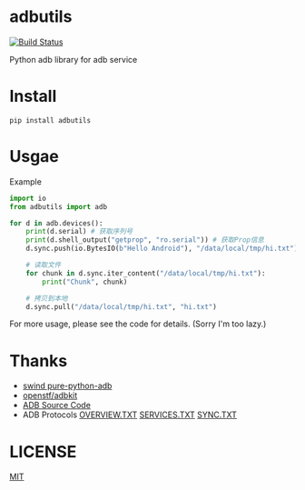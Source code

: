 # adbutils
[![Build Status](https://travis-ci.org/openatx/adbutils.svg?branch=master)](https://travis-ci.org/openatx/adbutils)

Python adb library for adb service

# Install
```
pip install adbutils
```

# Usgae
Example

```python
import io
from adbutils import adb

for d in adb.devices():
    print(d.serial) # 获取序列号
    print(d.shell_output("getprop", "ro.serial")) # 获取Prop信息
    d.sync.push(io.BytesIO(b"Hello Android"), "/data/local/tmp/hi.txt") # 推送文件

    # 读取文件
    for chunk in d.sync.iter_content("/data/local/tmp/hi.txt"):
        print("Chunk", chunk)

    # 拷贝到本地
    d.sync.pull("/data/local/tmp/hi.txt", "hi.txt")
```

For more usage, please see the code for details. (Sorry I'm too lazy.)

# Thanks
- [swind pure-python-adb](https://github.com/Swind/pure-python-adb)
- [openstf/adbkit](https://github.com/openstf/adbkit)
- [ADB Source Code](https://github.com/aosp-mirror/platform_system_core/blob/master/adb)
- ADB Protocols [OVERVIEW.TXT](https://github.com/aosp-mirror/platform_system_core/blob/master/adb/OVERVIEW.TXT) [SERVICES.TXT](https://github.com/aosp-mirror/platform_system_core/blob/master/adb/SERVICES.TXT) [SYNC.TXT](https://github.com/aosp-mirror/platform_system_core/blob/master/adb/SYNC.TXT)

# LICENSE
[MIT](LICENSE)